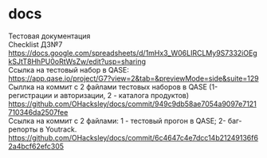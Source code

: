 # docs
Тестовая документация  
Checklist ДЗ№7  
https://docs.google.com/spreadsheets/d/1mHx3_W06LIRCLMy9S7332iOEgkSJtT8HhPU0oRtWsZw/edit?usp=sharing  
Ссылка на тестовый набор в QASE:  
https://app.qase.io/project/G7?view=2&tab=&previewMode=side&suite=129  
Сыллка на коммит с 2 файлами тестовых наборов в QASE (1- регистрации и авторизации, 2 - каталога продуктов)  
https://github.com/OHacksley/docs/commit/949c9db58ae7054a9097e7121710346da2507fee  
Ссылка на коммит с 2 файлами: 1 - тестовый прогон в QASE; 2- баг-репорты в Youtrack.  
https://github.com/OHacksley/docs/commit/6c4647c4e7dcc14b21249136f62a4bcf62efc305  

